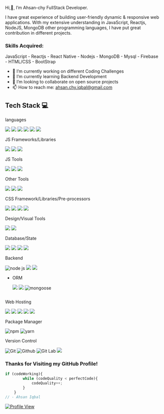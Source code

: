 Hi,👋, I’m Ahsan-chy FullStack Developer.

I have great experience of building user-friendly dynamic & responsive web applications. With my extensive understanding in JavaScript, Reactjs, NodeJS, MongoDB other programming languages, I have put great contribution in different projects.


### Skills Acquired: 
JavaScript - Reactjs - React Native - Nodejs - MongoDB - Mysql - Firebase - HTML/CSS - BootStrap

- 🔭 I’m currently working on different Coding Challenges
- 🌱 I’m currently learning Backend Development
- 👯 I’m looking to collaborate on open source projects
- 📫 How to reach me: ahsan.chy.iqbal@gmail.com



## Tech Stack 💻

languages

![](https://img.shields.io/badge/JavaScript-F7DF1E.svg?style=for-the-badge&logo=JavaScript&logoColor=black)
![](https://img.shields.io/badge/C++-00599C.svg?style=for-the-badge&logo=C++&logoColor=white)
![](https://img.shields.io/badge/Markdown-000000.svg?style=for-the-badge&logo=Markdown&logoColor=white)
![](https://img.shields.io/badge/HTML5-E34F26.svg?style=for-the-badge&logo=HTML5&logoColor=white)
![](https://img.shields.io/badge/CSS3-1572B6.svg?style=for-the-badge&logo=CSS3&logoColor=white)
![](https://img.shields.io/badge/TypeScript-3178C6.svg?style=for-the-badge&logo=TypeScript&logoColor=white)

JS Frameworks/Libraries

![](https://img.shields.io/badge/React-20232A?style=for-the-badge&logo=react&logoColor=61DAFB)
![](https://img.shields.io/badge/Next.js-000000.svg?style=for-the-badge&logo=nextdotjs&logoColor=white)
![](https://img.shields.io/badge/Node.js-339933.svg?style=for-the-badge&logo=nodedotjs&logoColor=white)
![]()
![]()

JS Tools

![](https://img.shields.io/badge/Babel-F9DC3E.svg?style=for-the-badge&logo=Babel&logoColor=black)
![](https://img.shields.io/badge/Redux-593D88?style=for-the-badge&logo=redux&logoColor=white)
![](https://img.shields.io/badge/Vite-B73BFE?style=for-the-badge&logo=vite&logoColor=FFD62E)

Other Tools

![](https://img.shields.io/badge/Docker-2496ED.svg?style=for-the-badge&logo=Docker&logoColor=white)
![](https://img.shields.io/badge/Jira-0052CC.svg?style=for-the-badge&logo=Jira&logoColor=white)
![](https://img.shields.io/badge/Postman-FF6C37?style=for-the-badge&logo=Postman&logoColor=white)
![]()

CSS Framework/Libraries/Pre-processors

![](https://img.shields.io/badge/Material%20UI-007FFF?style=for-the-badge&logo=mui&logoColor=white)
![](https://img.shields.io/badge/Ant%20Design-E34F26?style=for-the-badge&logo=antdesign&logoColor=white)
![](https://img.shields.io/badge/Bootstrap-7952B3.svg?style=for-the-badge&logo=Bootstrap&logoColor=white)
![](https://img.shields.io/badge/Sass-CC6699.svg?style=for-the-badge&logo=Sass&logoColor=white)
![]()


Design/Visual Tools

![](https://img.shields.io/badge/Figma-F24E1E.svg?style=for-the-badge&logo=Figma&logoColor=white)
![](https://img.shields.io/badge/Adobe%20Photoshop-31A8FF.svg?style=for-the-badge&logo=Adobe-Photoshop&logoColor=white)
![]()

Database/State

![](https://img.shields.io/badge/MongoDB-47A248.svg?style=for-the-badge&logo=MongoDB&logoColor=white)
![](https://img.shields.io/badge/firebase-ffca28?style=for-the-badge&logo=firebase&logoColor=black)
![](https://img.shields.io/badge/MySQL-4479A1.svg?style=for-the-badge&logo=MySQL&logoColor=white)
![](https://img.shields.io/badge/PostgreSQL-316192?style=for-the-badge&logo=postgresql&logoColor=white)
![]()


Backend

![node js](https://img.shields.io/badge/Node.js-339933.svg?style=for-the-badge&logo=nodedotjs&logoColor=white)
![](https://img.shields.io/badge/Express.js-000000?style=for-the-badge&logo=express&logoColor=white)
![](https://img.shields.io/badge/strapi-2F2E8B?style=for-the-badge&logo=strapi&logoColor=white)
![]()

- ORM

    ![](https://img.shields.io/badge/Prisma-2D3748.svg?style=for-the-badge&logo=Prisma&logoColor=white)
    ![](https://img.shields.io/badge/Sequelize-52B0E7.svg?style=for-the-badge&logo=Sequelize&logoColor=white)
    ![mongoose](https://user-images.githubusercontent.com/85479513/227965684-d9218a35-3ae2-48d1-a523-7f836e58d129.png)

    ![]()

Web Hosting

![](https://img.shields.io/badge/Vercel-000000?style=for-the-badge&logo=vercel&logoColor=white)
![](https://img.shields.io/badge/firebase-ffca28?style=for-the-badge&logo=firebase&logoColor=black)
![](https://camo.githubusercontent.com/a4b70cffa0f4df7373282aefff4d3a028e34f98a32576efbc66ecdb9b5532097/68747470733a2f2f696d672e736869656c64732e696f2f62616467652f2d47697448756225323050616765732d3030303f7374796c653d666f722d7468652d6261646765266c6f676f3d676974687562)
![](https://img.shields.io/badge/Netlify-00C7B7?style=for-the-badge&logo=netlify&logoColor=white)
![](https://img.shields.io/badge/Digital_Ocean-0080FF?style=for-the-badge&logo=DigitalOcean&logoColor=white)
![]()

Package Manager

![npm](https://img.shields.io/badge/npm-CB3837?style=for-the-badge&logo=npm&logoColor=white)
![yarn](https://img.shields.io/badge/Yarn-2C8EBB?style=for-the-badge&logo=yarn&logoColor=white)
![]()


Version Control

![Git](https://img.shields.io/badge/GIT-E44C30?style=for-the-badge&logo=git&logoColor=white) 
![Github](https://img.shields.io/badge/GitHub-100000?style=for-the-badge&logo=github&logoColor=white) 
![Git Lab](https://img.shields.io/badge/GitLab-FC6D26.svg?style=for-the-badge&logo=GitLab&logoColor=white)
![](https://img.shields.io/badge/Bitbucket-0052CC.svg?style=for-the-badge&logo=Bitbucket&logoColor=white)
![]()


### Thanks for Visiting my GitHub Profile!

```javascript
if (codeWorking){
        while (codeQuality < perfectCode){
            codeQuality++;
        }
    }
// - Ahsan Iqbal
```



[![Profile View](https://visitcount.itsvg.in/api?id=ahsan-chy&label=Profile%20Views&color=0&pretty=true)](https://visitcount.itsvg.in)
